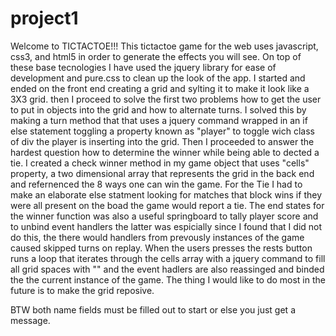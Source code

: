 # project1
Welcome to TICTACTOE!!!
This tictactoe game for the web uses javascript, css3, and html5 in order to generate the effects you will see.
On top of these base tecnologies I have used the jquery library for ease of development and pure.css to clean up the look
of the app.
I started and ended on the front end creating a grid and sylting it to make it look like a 3X3 grid. then I proceed to
solve the first two problems how to get the user to put in objects into the grid and how to alternate turns.
I solved this by making  a turn method that that uses a jquery command wrapped in an if else statement toggling a property
known as "player" to toggle wich class of div the player is inserting into the grid.
Then I proceeded to answer the hardest question how to determine the winner while being able to dected a tie. I created 
a check winner method in my game object that uses "cells" property, a two dimensional array that represents the grid in
the back end and refernenced the 8 ways one can win the game. For the Tie I had to make an elaborate else statment looking
for matches that block wins if they were all present on the boad the game would report a tie.
The end states for the winner function was also a useful springboard to tally player score and to unbind event handlers
the latter was espicially since I found that I did not do this, the there would handlers from prevously instances of the
game caused skipped turns on replay.
When the users presses the rests button runs a loop that iterates through the cells array with a jquery command to fill
all grid spaces with "" and the event hadlers are also reassinged and binded the the current instance of the game.
The thing I would like to do most in the future is to make the grid reposive.

BTW both name fields must be filled out to start or else you just get a message.
